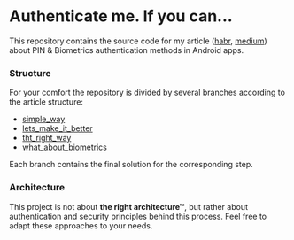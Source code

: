 # Authenticate me. If you can...
This repository contains the source code for my article ([habr](https://habr.com/en/company/redmadrobot/blog/475112/), [medium](https://medium.com/redmadrobot-mobile/authenticate-me-if-you-can-d01033531a03)) about PIN & Biometrics authentication methods in Android apps.

### Structure 
For your comfort the repository is divided by several branches according to the article structure:  
* [simple_way](https://github.com/Fi5t/authenticate-me/tree/simple_way)
* [lets_make_it_better](https://github.com/Fi5t/authenticate-me/tree/lets_make_it_better)
* [tht_right_way](https://github.com/Fi5t/authenticate-me/tree/the_right_way)
* [what_about_biometrics](https://github.com/Fi5t/authenticate-me/tree/what_about_biometrics)

Each branch contains the final solution for the corresponding step.

### Architecture
This project is not about **the right architecture&#8482;**, but rather about authentication and security principles behind this process. Feel free to adapt these approaches to your needs. 
